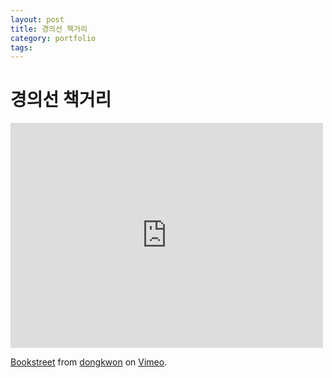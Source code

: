 ```yaml
---
layout: post
title: 경의선 책거리
category: portfolio
tags: 
---
```


# 경의선 책거리

<iframe src="https://player.vimeo.com/video/248952871?h=f81711fde9" width="500" height="360" frameborder="0" allow="autoplay; fullscreen; picture-in-picture" allowfullscreen></iframe>
<p><a href="https://vimeo.com/248952871">Bookstreet</a> from <a href="https://vimeo.com/dongkwon">dongkwon</a> on <a href="https://vimeo.com">Vimeo</a>.</p>

